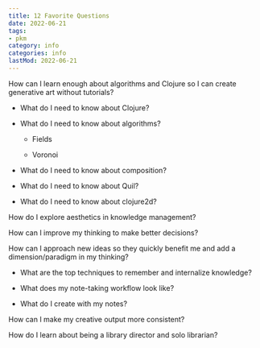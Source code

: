 ```yaml
---
title: 12 Favorite Questions
date: 2022-06-21
tags:
- pkm
category: info
categories: info
lastMod: 2022-06-21
---
```

How can I learn enough about algorithms and Clojure so I can create generative art without tutorials?


  + What do I need to know about Clojure?

  + What do I need to know about algorithms?


    + Fields

    + Voronoi

  + What do I need to know about composition?

  + What do I need to know about Quil?

  + What do I need to know about clojure2d?

How do I explore aesthetics in knowledge management?

How can I improve my thinking to make better decisions?

How can I approach new ideas so they quickly benefit me and add a dimension/paradigm in my thinking?

  + What are the top techniques to remember and internalize knowledge?

  + What does my note-taking workflow look like?

  + What do I create with my notes?

How can I make my creative output more consistent?

How do I learn about being a library director and solo librarian?
